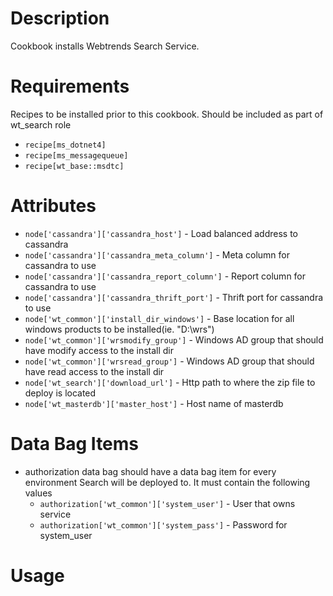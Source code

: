 Description
===========
Cookbook installs Webtrends Search Service.

Requirements
============
Recipes to be installed prior to this cookbook. Should be included as part of wt_search role
* `recipe[ms_dotnet4]`
* `recipe[ms_messagequeue]`
* `recipe[wt_base::msdtc]`

Attributes
==========
* `node['cassandra']['cassandra_host']` - Load balanced address to cassandra
* `node['cassandra']['cassandra_meta_column']` - Meta column for cassandra to use
* `node['cassandra']['cassandra_report_column']` - Report column for cassandra to use
* `node['cassandra']['cassandra_thrift_port']` - Thrift port for cassandra to use
* `node['wt_common']['install_dir_windows']` - Base location for all windows products to be installed(ie. "D:\\wrs")
* `node['wt_common']['wrsmodify_group']` - Windows AD group that should have modify access to the install dir
* `node['wt_common']['wrsread_group']` - Windows AD group that should have read access to the install dir
* `node['wt_search']['download_url']` - Http path to where the zip file to deploy is located
* `node['wt_masterdb']['master_host']` - Host name of masterdb

Data Bag Items
===============
* authorization data bag should have a data bag item for every environment Search will be deployed to. It must contain the following values
	* `authorization['wt_common']['system_user']` - User that owns service
	* `authorization['wt_common']['system_pass']` - Password for system_user

Usage
=====
